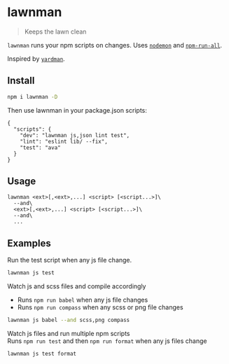 # lawnman

> Keeps the lawn clean

`lawnman` runs your npm scripts on changes.
Uses [`nodemon`][nodemon] and [`npm-run-all`][npm-run-all].

Inspired by [`yardman`][yardman].

## Install

```sh
npm i lawnman -D
```

Then use lawnman in your package.json scripts:

```
{
  "scripts": {
    "dev": "lawnman js,json lint test",
    "lint": "eslint lib/ --fix",
    "test": "ava"
  }
}
```

## Usage

```
lawnman <ext>[,<ext>,...] <script> [<script...>]\
  --and\
  <ext>[,<ext>,...] <script> [<script...>]\
  --and\
  ...
```

## Examples

Run the test script when any js file change.
```sh
lawnman js test
```

Watch js and scss files and compile accordingly
- Runs `npm run babel` when any js file changes
- Runs `npm run compass` when any scss or png file changes

```sh
lawnman js babel --and scss,png compass
```

Watch js files and run multiple npm scripts  
Runs `npm run test` and then `npm run format` when any js files change
```sh
lawnman js test format
```


[nodemon]: http://npm.im/nodemon
[npm-run-all]: http://npm.im/npm-run-all
[yardman]: http://npm.im/yardman
